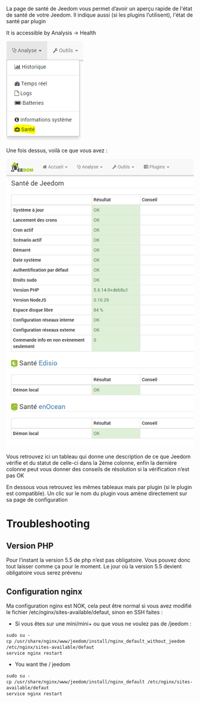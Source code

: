 La page de santé de Jeedom vous permet d’avoir un aperçu rapide de l'état de santé de votre Jeedom. Il indique aussi (si les plugins l’utilisent), l'état de santé par plugin

It is accessible by Analysis → Health

![](../images/health1.png)

Une fois dessus, voilà ce que vous avez :

![](../images/health2.png)

Vous retrouvez ici un tableau qui donne une description de ce que Jeedom vérifie et du statut de celle-ci dans la 2ème colonne, enfin la dernière colonne peut vous donner des conseils de résolution si la vérification n’est pas OK

En dessous vous retrouvez les mêmes tableaux mais par plugin (si le plugin est compatible). Un clic sur le nom du plugin vous amène directement sur sa page de configuration

Troubleshooting
===============

Version PHP
-----------

Pour l’instant la version 5.5 de php n’est pas obligatoire. Vous pouvez donc tout laisser comme ça pour le moment. Le jour où la version 5.5 devient obligatoire vous serez prévenu

Configuration nginx
-------------------

Ma configuration nginx est NOK, cela peut être normal si vous avez modifié le fichier /etc/nginx/sites-available/defaut, sinon en SSH faites :

-   Si vous êtes sur une mini/mini+ ou que vous ne voulez pas de /jeedom :

<!-- -->

    sudo su -
    cp /usr/share/nginx/www/jeedom/install/nginx_default_without_jeedom /etc/nginx/sites-available/defaut
    service nginx restart

-   You want the / jeedom

<!-- -->

    sudo su -
    cp /usr/share/nginx/www/jeedom/install/nginx_default /etc/nginx/sites-available/defaut
    service nginx restart
